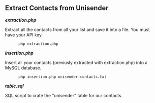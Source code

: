Extract Contacts from Unisender
-----------------------------------------------

***extraction.php***

Extract all the contacts from all your list and save it into a file. You must have your API key.

````shell
      php extraction.php
````

***insertion.php***

Insert all your contacts (previusly extracted with extraction.php) into a MySQL database.

````shell
      php insertion.php unisender-contacts.txt
````


***table.sql***

SQL script to crate the "unisender" table for our contacts.

